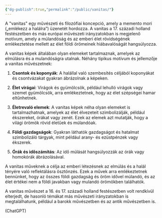 ```yaml
---
{"dg-publish":true,"permalink":"/public/vanitas/"}
---
```


A "vanitas" egy művészeti és filozófiai koncepció, amely a memento mori („emlékezz a halálra”) üzenetét hordozza. A vanitas a 17. századi holland festészetben és más európai művészeti irányzatokban is megjelenő motívum, amely a múlandóság és az emberi élet rövidségének emlékeztetése mellett az élet földi örömeinek hiábavalóságát hangsúlyozza.

A vanitas képek általában olyan elemeket tartalmaznak, amelyek az elmúlásra és a mulandóságra utalnak. Néhány tipikus motívum és jellemzője a vanitas művészetnek:

1. **Csontok és koponyák**: A halállal való szembesítés céljából koponyákat és csontvázakat gyakran ábrázolnak a képeken.
    
2. **Élet virágai**: Virágok és gyümölcsök, például lehulló virágok vagy szemet gyümölcsök, arra emlékeztetnek, hogy az élet szépségei hamar eltűnhetnek.
    
3. **Életrevaló elemek**: A vanitas képek néha olyan elemeket is tartalmazhatnak, amelyek az élet élvezeteit szimbolizálják, például ékszereket, órákat vagy zenét. Ezek az elemek azt mutatják, hogy a világi örömök rövid életűek és múlandóak.
    
4. **Földi gazdagságok**: Gyakran láthatók gazdagságot és hatalmat szimbolizáló tárgyak, mint például arany- és ezüstpénzek vagy ékszerek.
    
5. **Órák és időszámítás**: Az idő múlását hangsúlyozzák az órák vagy homokórák ábrázolásával.
    

A vanitas műveknek a célja az emberi létezésnek az elmúlás és a halál tényére való reflektálásra ösztönzés. Ezek a művek arra emlékeztetnek bennünket, hogy az összes földi gazdagság és öröm idővel múlandó, és az élet értékei nem a földi javakban vagy mulandó örömökben találhatók.

A vanitas művészet a 16. és 17. századi holland festészetben volt rendkívül elterjedt, de hasonló témákat más művészeti irányzatokban is megtalálhatunk, például a barokk művészetben és az antik művészetben is.

(ChatGPT)